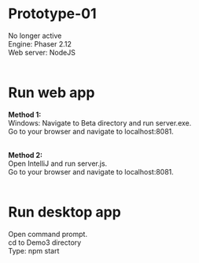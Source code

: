 # Prototype-01
No longer active <br />
Engine: Phaser 2.12 <br />
Web server: NodeJS <br />
<br />

# Run web app
<b>Method 1:</b> <br />
Windows: Navigate to Beta directory and run server.exe. <br />
Go to your browser and navigate to localhost:8081. <br />
<br />

<b>Method 2:</b> <br/>
Open IntelliJ and run server.js. <br/>
Go to your browser and navigate to localhost:8081. <br/>
<br />

# Run desktop app 
Open command prompt. <br/>
cd to Demo3 directory <br/>
Type: npm start <br/>
